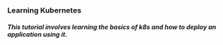 ### Learning Kubernetes

##### This tutorial involves learning the basics of k8s and how to deploy an application using it.